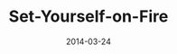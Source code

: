 ---
layout: music 
title: "Set-Yourself-on-Fire"
series: "How to Change the World"
date: 2014-03-24 
description: "We’re talking about setting ourselves on fire."
audio: "http://www.crossroads.net/players/media/hq/htctw_01.mp3"
audio-duration: ":"
src: "http://www.crossroads.net/players/media/mediumHz/HowToChangeWorld_190x110.jpg"
---